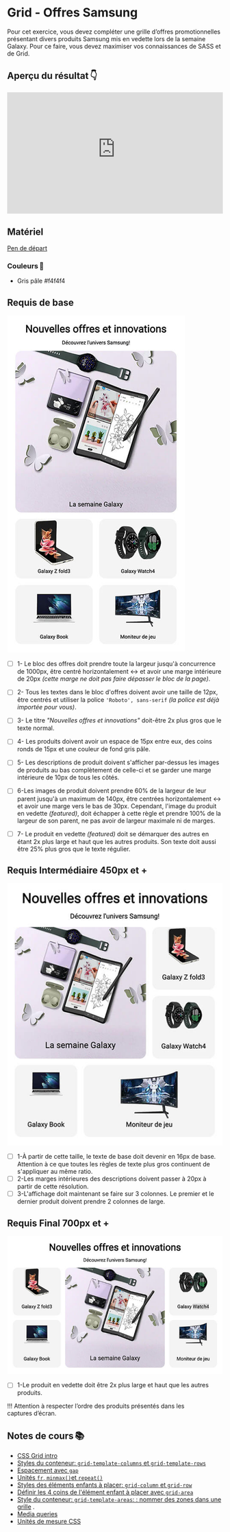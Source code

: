 # Grid - Offres Samsung


Pour cet exercice, vous devez compléter une grille d’offres promotionnelles présentant divers produits Samsung mis en vedette lors de la semaine Galaxy. Pour ce faire, vous devez maximiser vos connaissances de SASS et de&nbsp;Grid.

## Aperçu du résultat 👇

<div style="max-width: 640px"><div style="position: relative; padding-bottom: 56.25%; height: 0; overflow: hidden;"><iframe src="https://cmontmorency365-my.sharepoint.com/personal/mariem_ouellet_cmontmorency_qc_ca/_layouts/15/embed.aspx?UniqueId=c82679ef-de48-4047-ab9c-aa09025d12c4&embed=%7B%22af%22%3Atrue%2C%22hvm%22%3Atrue%2C%22ust%22%3Atrue%7D&referrer=StreamWebApp&referrerScenario=EmbedDialog.Create" width="640" height="360" frameborder="0" scrolling="no" allowfullscreen title="grid-samsung-apercu.mp4" style="border:none; position: absolute; top: 0; left: 0; right: 0; bottom: 0; height: 100%; max-width: 100%;"></iframe></div></div>

## Matériel

[Pen de départ](https://codepen.io/tim-momo/pen/BavJgpX)

### Couleurs 🎨

- Gris pâle #f4f4f4

## Requis de base

![](./assets/grid-samsung-xs.jpeg)

- [ ] 1- Le bloc des offres doit prendre toute la largeur jusqu'à concurrence de 1000px, être centré horizontalement ↔️ et avoir une marge intérieure de 20px <em>(cette marge ne doit pas faire dépasser le bloc de la page)</em>.
- [ ] 2- Tous les textes dans le bloc d'offres doivent avoir une taille de 12px, être centrés et utiliser la police <code>'Roboto', sans-serif</code> <em>(la police est déjà importée pour vous)</em>.
- [ ] 3- Le titre <em>"Nouvelles offres et innovations"</em> doit-être 2x plus gros que le texte normal.

- [ ] 4- Les produits doivent avoir un espace de 15px entre eux, des coins ronds de 15px et une couleur de fond gris pâle.
- [ ] 5- Les descriptions de produit doivent s'afficher par-dessus les images de produits au bas complètement de celle-ci et se garder une marge intérieure de 10px de tous les côtés.
- [ ] 6-Les images de produit doivent prendre 60% de la largeur de leur parent jusqu'à un maximum de 140px, être centrées horizontalement ↔️ et avoir une marge vers le bas de 30px. Cependant, l'image du produit en vedette <em>(featured)</em>, doit échapper à cette règle et prendre 100% de la largeur de son parent, ne pas avoir de largeur maximale ni de marges.
- [ ] 7- Le produit en vedette <em>(featured)</em> doit se démarquer des autres en étant 2x plus large et haut que les autres produits. Son texte doit aussi être 25% plus gros que le texte régulier.

## Requis Intermédiaire 450px et +

![](./assets/grid-samsung-sm.jpeg)

- [ ] 1-À partir de cette taille, le texte de base doit devenir en 16px de base. Attention à ce que toutes les règles de texte plus gros continuent de s'appliquer au même ratio.
- [ ] 2-Les marges intérieures des descriptions doivent passer à 20px à partir de cette résolution.
- [ ] 3-L'affichage doit maintenant se faire sur 3 colonnes. Le premier et le dernier produit doivent prendre 2 colonnes de large.

## Requis Final 700px et +

![](./assets/grid-samsung-md.jpeg)

- [ ] 1-Le produit en vedette doit être 2x plus large et haut que les autres produits. 


!!!
    Attention à respecter l’ordre des produits présentés dans les captures&nbsp;d’écran.


## Notes de cours 📚

- [CSS Grid intro](../css/grid/intro.md)
- [Styles du conteneur: `grid-template-columns` et `grid-template-rows`](../css/grid/grid-template-cols-rows.md)
- [Espacement avec `gap`](../css/grid/gap.md)
- [Unités `fr`, `minmax()`et `repeat()`](../css/grid/unites.md)
- [Styles des éléments enfants à placer: `grid-column` et `grid-row`](../css/grid/grid-col-row.md)
- [Définir les 4 coins de l'élément enfant à placer avec `grid-area`](../css/grid/grid-area.md)
- [Style du conteneur: `grid-template-areas`: : nommer des zones dans une grille](../css/grid/grid-template-areas.md)
.
- [Media queries](https://tim-montmorency.com/timdoc/582-211/css/media-queries/)
- [Unités de mesure CSS](https://tim-montmorency.com/timdoc/582-211/css/unites-de-mesure/)